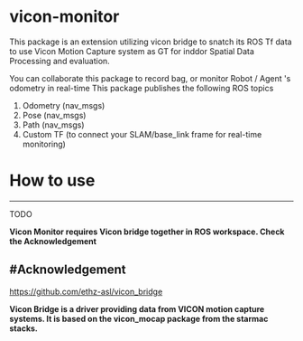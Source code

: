 # vicon-monitor
This package is an extension utilizing vicon bridge to snatch its ROS Tf data to use Vicon Motion Capture system as GT for inddor Spatial Data Processing and evaluation. 

You can collaborate this package to record bag, or monitor Robot / Agent 's odometry in real-time
This package publishes the following ROS topics
  1. Odometry (nav_msgs)
  2. Pose (nav_msgs)
  3. Path (nav_msgs)
  4. Custom TF (to connect your SLAM/base_link frame for real-time monitoring)

# How to use
--------------------------
TODO

**Vicon Monitor requires Vicon bridge together in ROS workspace. Check the Acknowledgement** 



#Acknowledgement
---------------------------
https://github.com/ethz-asl/vicon_bridge

**Vicon Bridge is a driver providing data from VICON motion capture systems. It is based on the vicon_mocap package from the starmac stacks.**
